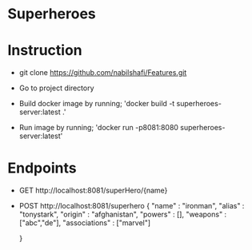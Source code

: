 # Superheroes


# Instruction

- git clone https://github.com/nabilshafi/Features.git

- Go to project directory

- Build docker image by running;
'docker build -t superheroes-server:latest .'

- Run image by running;
'docker run -p8081:8080 superheroes-server:latest'


# Endpoints

- GET  http://localhost:8081/superHero/{name}

- POST http://localhost:8081/superhero
   {
             "name" : "ironman",
             "alias" : "tonystark",
             "origin" : "afghanistan",
             "powers" : [],
             "weapons" : ["abc","de"],
             "associations" : ["marvel"]
             
  }

